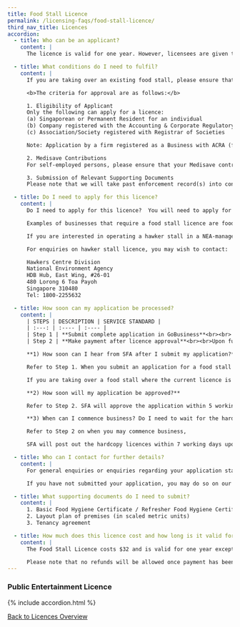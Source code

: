 ```yaml
---
title: Food Stall Licence
permalink: /licensing-faqs/food-stall-licence/
third_nav_title: Licences
accordion:
  - title: Who can be an applicant?
    content: |
      The licence is valid for one year. However, licensees are given the option to pay $64 for a Food Stall Licence that is valid for two years.

  - title: What conditions do I need to fulfil?
    content: |
      If you are taking over an existing food stall, please ensure that the previous licensee had surrendered/cancelled his licence before you submit an application for the licence. Otherwise, there will be a delay in processing your application.

      <b>The criteria for approval are as follows:</b>

      1. Eligibility of Applicant
      Only the following can apply for a licence:
      (a) Singaporean or Permanent Resident for an individual
      (b) Company registered with the Accounting & Corporate Regulatory Authority (ACRA)
      (c) Association/Society registered with Registrar of Societies

      Note: Application by a firm registered as a Business with ACRA (formerly RCB) cannot be accepted. The sole proprietor or active partner must apply for a licence in his name.

      2. Medisave Contributions
      For self-employed persons, please ensure that your Medisave contributions are paid before applying for a licence.

      3. Submission of Relevant Supporting Documents
      Please note that we will take past enforcement record(s) into consideration for new licence applications and/or renewal.

  - title: Do I need to apply for this licence?
    content: |
      Do I need to apply for this licence?	You will need to apply for a Food Stall Licence if you intend to operate a retail food stall where food and/or drink are sold wholly by retail. It is a requirement under the Environmental Public Health Act. The purpose of licensing is to ensure cleanliness and food safety in food retail outlets and to prevent food-borne diseases.

      Examples of businesses that require a food stall licence are food stalls in private eating houses, coffeeshops, food courts, canteens, private markets.

      If you are interested in operating a hawker stall in a NEA-managed food centre/market, you need to first bid for a food stall in NEA's tender. Once you have secured a food stall in a successful bid and signed the tenancy agreement with NEA, a hawker stall licence will then be issued to you by the Singapore Food Agency (SFA).

      For enquiries on hawker stall licence, you may wish to contact:

      Hawkers Centre Division
      National Environment Agency
      HDB Hub, East Wing, #26-01
      480 Lorong 6 Toa Payoh
      Singapore 310480
      Tel: 1800-2255632

  - title: How soon can my application be processed?
    content: |
      | STEPS | DESCRIPTION | SERVICE STANDARD |
      | :---: | :---- | :---- |
      | Step 1 | **Submit complete application in GoBusiness**<br><br> - For complete application with layout plan and tenancy agreement attached, SFA will process the application within 5 working days.<br><br> - For incomplete application and without layout plan or tenancy agreement, SFA will reject the application.<br><br> **Existing Licensed Premises**<br>If you are taking over a food stall, you should engage the main operator to ensure the previous licensee has cancelled the licence to avoid delays. Otherwise, SFA will require 2 weeks to engage the food stall licensee for cancellation of the licence. | 5 working days if application is complete and in order |
      | Step 2 | **Make payment after licence approval**<br><br>Upon full compliance to licensing requirements and submission of required documents, SFA will approve the application. You will receive a notification via email and GoBusiness within 5 working days.<br><br> - MFor applicants with existing GIRO arrangement with SFA, you may start business after receiving SFA's email approval}<br><br> - For applicants not on GIRO, you may start your business after you have made payment via AXS or GoBusiness.<br><br>SFA will post out the hardcopy licences within 7 working days upon successful payment.<br>You should receive the hardcopy licence via post within 2 weeks after successful payment. If you do not receive the hardcopy licence after 2 weeks, please write in to [SFA](https://www.sfa.gov.sg/feedback){:target="_blank"} to request for a replacement copy. | 5 working days if application is complete and in order <br><br>7 working days to post out hardcopy licenses |

      **1) How soon can I hear from SFA after I submit my application?**

      Refer to Step 1. When you submit an application for a food stall licence, SFA will respond to you within 5 working days.

      If you are taking over a food stall where the current licence is valid, you should engage the main operator to ensure the previous licensee has cancelled the licence so as not to delay your application. Otherwise, SFA will require 2 weeks to engage the food stall licensee for cancellation of licence.

      **2) How soon will my application be approved?**

      Refer to Step 2. SFA will approve the application within 5 working days upon applicant’s full compliance to licensing requirements and submission of required documents.

      **3) When can I commence business? Do I need to wait for the hardcopy licence before I start operations? What do I do if I do not receive the hardcopy licence?**

      Refer to Step 2 on when you may commence business,

      SFA will post out the hardcopy licences within 7 working days upon successful payment. You should receive the hardcopy licence via post within 2 weeks after successful payment. If you do not receive the hardcopy licence after 2 weeks, please write in to [SFA](https://www.sfa.gov.sg/feedback){:target="_blank"} to request for a replacement copy.

  - title: Who can I contact for further details?
    content: |
      For general enquiries or enquiries regarding your application status, please submit your enquiry and GoBusiness application ID through SFA's [online feedback form](https://www.sfa.gov.sg/feedback){:target="_blank"}.

      If you have not submitted your application, you may do so on our website.

  - title: What supporting documents do I need to submit?
    content: |
      1. Basic Food Hygiene Certificate / Refresher Food Hygiene Certificate of food handlers
      2. Layout plan of premises (in scaled metric units)
      3. Tenancy agreement

  - title: How much does this licence cost and how long is it valid for?
    content: |
      The Food Stall Licence costs $32 and is valid for one year except for food stalls in primary, secondary and junior college school canteens. Licensees are given the option to pay $64 for a Food Stall Licence that is valid for two years.

      Please note that no refunds will be allowed once payment has been made.
---
```


### Public Entertainment Licence

{% include accordion.html %}

[Back to Licences Overview](/licences/)

<script src="/jquery/jquery.min.js"></script>
<script src="/jquery/resize-tables.js"></script>
